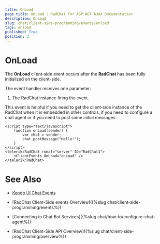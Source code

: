 ```yaml
---
title: OnLoad
page_title: OnLoad | RadChat for ASP.NET AJAX Documentation
description: OnLoad
slug: chat/client-side-programming/events/onload
tags: onload
published: True
position: 2
---
```


# OnLoad


The **OnLoad** client-side event occurs after the **RadChat** has been fully initialized on the client-side.

The event handler receives one parameter:

1. The RadChat instance firing the event.

This event is helpful if you need to get the client-side instance of the RadChat when it is embedded in other controls, if you need to configure a chat agent or if you need to post some initial messages. 

````ASPNET
<script type="text/javascript">
    function onLoad(sender) {
        var chat = sender;
        chat.postMessage("Hello!");
    }
</script>
<telerik:RadChat runat="server" ID="RadChat1">
    <ClientEvents OnLoad="onLoad" />
</telerik:RadChat>
````

# See Also

 * [Kendo UI Chat Events](https://docs.telerik.com/kendo-ui/api/javascript/ui/chat#events)

 * [RadChat Client-Side events Overview]({%slug chat/client-side-programming/events%})

 * [Connecting to Chat Bot Services]({%slug chat/how-to/configure-chat-agent%})

 * [RadChat Client-Side API Overview]({%slug chat/client-side-programming/overview%})

